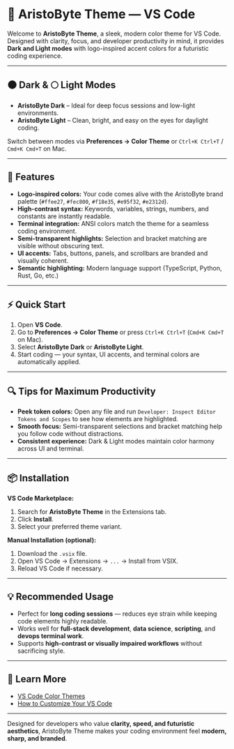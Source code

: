 # 🚀 AristoByte Theme — VS Code

Welcome to **AristoByte Theme**, a sleek, modern color theme for VS Code. Designed with clarity, focus, and developer productivity in mind, it provides **Dark and Light modes** with logo-inspired accent colors for a futuristic coding experience.

---

## 🌑 Dark & 🌕 Light Modes

- **AristoByte Dark** – Ideal for deep focus sessions and low-light environments.
- **AristoByte Light** – Clean, bright, and easy on the eyes for daylight coding.

Switch between modes via **Preferences → Color Theme** or `Ctrl+K Ctrl+T` / `Cmd+K Cmd+T` on Mac.

---

## 🎨 Features

- **Logo-inspired colors:** Your code comes alive with the AristoByte brand palette (`#ffee27`, `#fec800`, `#f18e35`, `#e95f32`, `#e2312d`).
- **High-contrast syntax:** Keywords, variables, strings, numbers, and constants are instantly readable.
- **Terminal integration:** ANSI colors match the theme for a seamless coding environment.
- **Semi-transparent highlights:** Selection and bracket matching are visible without obscuring text.
- **UI accents:** Tabs, buttons, panels, and scrollbars are branded and visually coherent.
- **Semantic highlighting:** Modern language support (TypeScript, Python, Rust, Go, etc.)

---

## ⚡ Quick Start

1. Open **VS Code**.
2. Go to **Preferences → Color Theme** or press `Ctrl+K Ctrl+T` (`Cmd+K Cmd+T` on Mac).
3. Select **AristoByte Dark** or **AristoByte Light**.
4. Start coding — your syntax, UI accents, and terminal colors are automatically applied.

---

## 🔍 Tips for Maximum Productivity

- **Peek token colors:** Open any file and run `Developer: Inspect Editor Tokens and Scopes` to see how elements are highlighted.
- **Smooth focus:** Semi-transparent selections and bracket matching help you follow code without distractions.
- **Consistent experience:** Dark & Light modes maintain color harmony across UI and terminal.

---

## 📦 Installation

**VS Code Marketplace:**

1. Search for **AristoByte Theme** in the Extensions tab.
2. Click **Install**.
3. Select your preferred theme variant.

**Manual Installation (optional):**

1. Download the `.vsix` file.
2. Open VS Code → Extensions → `...` → Install from VSIX.
3. Reload VS Code if necessary.

---

## 💡 Recommended Usage

- Perfect for **long coding sessions** — reduces eye strain while keeping code elements highly readable.
- Works well for **full-stack development**, **data science**, **scripting**, and **devops terminal work**.
- Supports **high-contrast or visually impaired workflows** without sacrificing style.

---

## 📖 Learn More

- [VS Code Color Themes](https://code.visualstudio.com/docs/getstarted/themes)
- [How to Customize Your VS Code](https://code.visualstudio.com/docs/getstarted/keybindings)

---

Designed for developers who value **clarity, speed, and futuristic aesthetics**, AristoByte Theme makes your coding environment feel **modern, sharp, and branded**.
